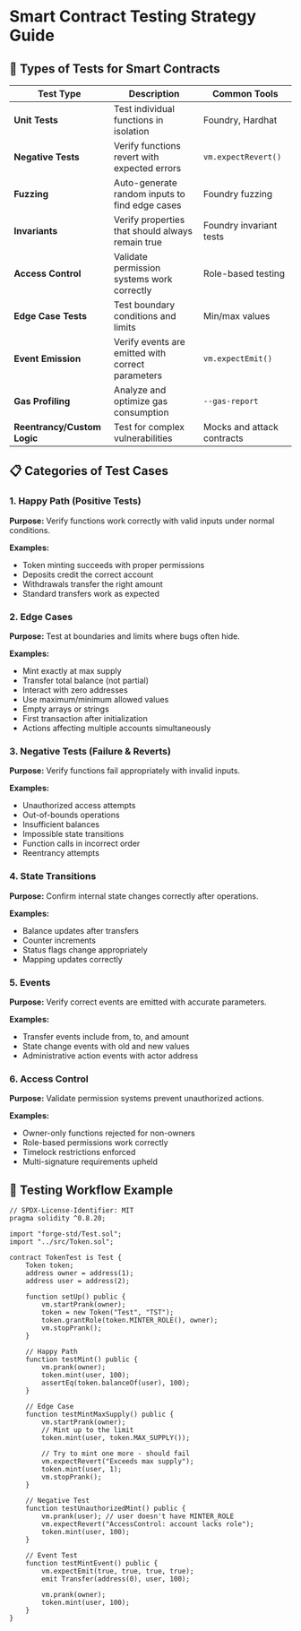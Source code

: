 # Smart Contract Testing Strategy Guide

## 🧪 Types of Tests for Smart Contracts

| Test Type | Description | Common Tools |
|-----------|-------------|--------------|
| **Unit Tests** | Test individual functions in isolation | Foundry, Hardhat |
| **Negative Tests** | Verify functions revert with expected errors | `vm.expectRevert()` |
| **Fuzzing** | Auto-generate random inputs to find edge cases | Foundry fuzzing |
| **Invariants** | Verify properties that should always remain true | Foundry invariant tests |
| **Access Control** | Validate permission systems work correctly | Role-based testing |
| **Edge Case Tests** | Test boundary conditions and limits | Min/max values |
| **Event Emission** | Verify events are emitted with correct parameters | `vm.expectEmit()` |
| **Gas Profiling** | Analyze and optimize gas consumption | `--gas-report` |
| **Reentrancy/Custom Logic** | Test for complex vulnerabilities | Mocks and attack contracts |

## 📋 Categories of Test Cases

### 1. Happy Path (Positive Tests)
**Purpose:** Verify functions work correctly with valid inputs under normal conditions.

**Examples:**
- Token minting succeeds with proper permissions
- Deposits credit the correct account
- Withdrawals transfer the right amount
- Standard transfers work as expected

### 2. Edge Cases
**Purpose:** Test at boundaries and limits where bugs often hide.

**Examples:**
- Mint exactly at max supply
- Transfer total balance (not partial)
- Interact with zero addresses
- Use maximum/minimum allowed values
- Empty arrays or strings
- First transaction after initialization
- Actions affecting multiple accounts simultaneously

### 3. Negative Tests (Failure & Reverts)
**Purpose:** Verify functions fail appropriately with invalid inputs.

**Examples:**
- Unauthorized access attempts
- Out-of-bounds operations
- Insufficient balances
- Impossible state transitions
- Function calls in incorrect order
- Reentrancy attempts

### 4. State Transitions
**Purpose:** Confirm internal state changes correctly after operations.

**Examples:**
- Balance updates after transfers
- Counter increments
- Status flags change appropriately
- Mapping updates correctly

### 5. Events
**Purpose:** Verify correct events are emitted with accurate parameters.

**Examples:**
- Transfer events include from, to, and amount
- State change events with old and new values
- Administrative action events with actor address

### 6. Access Control
**Purpose:** Validate permission systems prevent unauthorized actions.

**Examples:**
- Owner-only functions rejected for non-owners
- Role-based permissions work correctly
- Timelock restrictions enforced
- Multi-signature requirements upheld

## 🔄 Testing Workflow Example

```solidity
// SPDX-License-Identifier: MIT
pragma solidity ^0.8.20;

import "forge-std/Test.sol";
import "../src/Token.sol";

contract TokenTest is Test {
    Token token;
    address owner = address(1);
    address user = address(2);
    
    function setUp() public {
        vm.startPrank(owner);
        token = new Token("Test", "TST");
        token.grantRole(token.MINTER_ROLE(), owner);
        vm.stopPrank();
    }
    
    // Happy Path
    function testMint() public {
        vm.prank(owner);
        token.mint(user, 100);
        assertEq(token.balanceOf(user), 100);
    }
    
    // Edge Case
    function testMintMaxSupply() public {
        vm.startPrank(owner);
        // Mint up to the limit
        token.mint(user, token.MAX_SUPPLY());
        
        // Try to mint one more - should fail
        vm.expectRevert("Exceeds max supply");
        token.mint(user, 1);
        vm.stopPrank();
    }
    
    // Negative Test
    function testUnauthorizedMint() public {
        vm.prank(user); // user doesn't have MINTER_ROLE
        vm.expectRevert("AccessControl: account lacks role");
        token.mint(user, 100);
    }
    
    // Event Test
    function testMintEvent() public {
        vm.expectEmit(true, true, true, true);
        emit Transfer(address(0), user, 100);
        
        vm.prank(owner);
        token.mint(user, 100);
    }
}
```